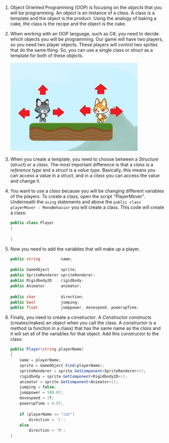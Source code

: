 1. Object Oriented Programming (OOP) is focusing on the *objects* that you will be programming. An *object* is an instance of a *class*. A class is a template and the object is the product. Using the analogy of baking a cake, the class is the recipe and the object is the cake. 

2. When working with an OOP language, such as C#, you need to decide which objects you will be programming. Our game will have two players, so you need two player objects. These players will control two sprites that do the same thing. So, you can use a single class or struct as a template for both of these objects.

    ![](/assets/movement.png)

3. When you create a template, you need to choose between a *Structure* (struct) or a *class*. The most important difference is that a *class* is a *reference type* and a *struct* is a *value type*. Basically, this means you can access a value in a struct, and in a *class* you can access the value and change it. 

4. You want to use a *class* because you will be changing different variables  of the players. To create a class, open the script "PlayerMover". Underneath the `using` statements and above the `public class playerMover : MonoBehavior` you will create a class. This code will create a class: 

    ```csharp
    public class Player
    {
        
    }
    ```
5. Now you need to add the variables that will make up a player. 
    
    ```csharp
    public string         name;
    
    public GameObject     sprite;
    public SpriteRenderer spriteRenderer;
    public Rigidbody2D    rigidbody;
    public Animator       animator;

    public char           direction;
    public bool           jumping;
    public float          jumppower, movespeed, powerupTime;
    ```
    
6. Finally, you need to create a *constructor*. A *Constructor* *constructs* (creates/makes) an object when you call the class. A *constructor* is a method (a function in a class) that has the same name as the *class* and it will set all of the variables for that object. Add this constructor to the class:

    ```csharp
    public Player(string playerName)
    {
        name = playerName;
        sprite = GameObject.Find(playerName);
        spriteRenderer = sprite.GetComponent<SpriteRenderer>();
        rigidbody = sprite.GetComponent<Rigidbody2D>();
        animator = sprite.GetComponent<Animator>();
        jumping = false;
        jumppower = 500.0f;
        movespeed = 2f;
        powerupTime = 0.0f;

        if (playerName == "cat")
            direction = 'L';
        else
            direction = 'R';
    }
    ```